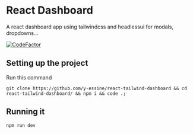 # React Dashboard

A react dashboard app using tailwindcss and headlessui for modals, dropdowns...

[![CodeFactor](https://www.codefactor.io/repository/github/y-essine/react-tailwind-dashboard/badge)](https://www.codefactor.io/repository/github/y-essine/react-tailwind-dashboard)

## Setting up the project
Run this command
```
git clone https://github.com/y-essine/react-tailwind-dashboard && cd react-tailwind-dashboard/ && npm i && code .;
```

## Running it
```
npm run dev
```

